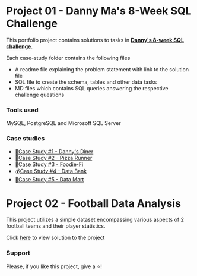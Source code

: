 # Project 01 - Danny Ma's 8-Week SQL Challenge
This portfolio project contains solutions to tasks in **[Danny's 8-week SQL challenge](https://8weeksqlchallenge.com)**.

Each case-study folder contains the following files
- A readme file explaining the problem statement with link to the solution file
- SQL file to create the schema, tables and other data tasks
- MD files which contains SQL queries answering the respective challenge questions

### Tools used 
MySQL, PostgreSQL and Microsoft SQL Server

### Case studies
* 🍜[Case Study #1 - Danny's Diner](https://github.com/Akama-EO/8-week-sql-challange/tree/main/Case%20Study%20%231%20-%20Danny's%20Diner)
* 🍕[Case Study #2 - Pizza Runner](https://github.com/Akama-EO/8-week-sql-challange/tree/main/Case%20Study%20%232%20-%20Pizza%20Runner)
* 🥑[Case Study #3 - Foodie-Fi](https://github.com/Akama-EO/8-week-sql-challange/tree/main/Case%20Study%20%233%20-%20Foodie-Fi)
* 💰[Case Study #4 - Data Bank](https://github.com/Akama-EO/8-week-sql-challange/tree/main/Case%20Study%20%234%20-%20Data%20Bank)
* 🏬[Case Study #5 - Data Mart](https://github.com/Akama-EO/8-week-sql-challange/tree/main/Case%20Study%20%235%20-%20Data%20Mart)

# Project 02 - Football Data Analysis
This project utilizes a simple dataset encompassing various aspects of 2 football teams and their player statistics. 

Click [here](https://github.com/Akama-EO/sql-portfolio-projects/tree/main/Football%20Data%20Analysis) to view solution to the project

### Support
Please, if you like this project, give a ⭐️!

